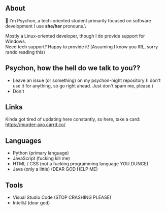 ## About
👋 I'm Psychon, a tech-oriented student primarily focused on software development
I use **she/her** pronouns.\

Mostly a Linux-oriented developer, though I do provide support for Windows.\
Need tech support? Happy to provide it! (Assuming I know you IRL, sorry rando reading this)

## Psychon, how the hell do we talk to you??
- Leave an issue (or something) on my psychon-night repository (I don't use it for anything, so go right ahead. Just don't spam me, please.)
- Don't

## Links

Kinda got tired of updating here constantly, so here, take a card: https://murder-axo.carrd.co/

## Languages

- Python (primary language)
- JavaScript (fucking kill me)
- HTML / CSS (not a fucking programming language YOU DUNCE)
- Java (only a little) (DEAR GOD HELP ME)

## Tools
- Visual Studio Code (STOP CRASHING PLEASE)
- IntelliJ (dear god)
